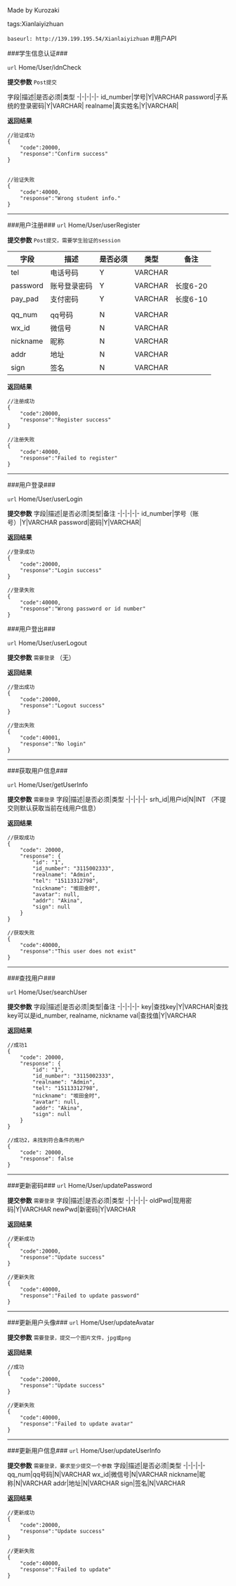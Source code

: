 ﻿Made by Kurozaki

tags:Xianlaiyizhuan

``baseurl: http://139.199.195.54/Xianlaiyizhuan``
#用户API


###学生信息认证###

``url``
Home/User/idnCheck

**提交参数**
``Post提交``

字段|描述|是否必须|类型
-|-|-|-|-
id_number|学号|Y|VARCHAR
password|子系统的登录密码|Y|VARCHAR|
realname|真实姓名|Y|VARCHAR|


**返回结果**

```
//验证成功
{
    "code":20000,
    "response":"Confirm success"
}


//验证失败
{
    "code":40000,
    "response":"Wrong student info."
}
```


***


###用户注册###
``url``
Home/User/userRegister

**提交参数**
``Post提交，需要学生验证的session``

字段|描述|是否必须|类型|备注
-|-|-|-|-
tel|电话号码|Y|VARCHAR
password|账号登录密码|Y|VARCHAR|长度6-20
pay_pad|支付密码|Y|VARCHAR|长度6-10
|||
qq_num|qq号码|N|VARCHAR
wx_id|微信号|N|VARCHAR
nickname|昵称|N|VARCHAR
addr|地址|N|VARCHAR
sign|签名|N|VARCHAR

**返回结果**

```
//注册成功
{
    "code":20000,
    "response":"Register success"
}

//注册失败
{
    "code":40000,
    "response":"Failed to register"
}
```
***


###用户登录###

``url``
Home/User/userLogin

**提交参数**
字段|描述|是否必须|类型|备注
-|-|-|-|-
id_number|学号（账号）|Y|VARCHAR
password|密码|Y|VARCHAR|

**返回结果**

```
//登录成功
{
    "code":20000,
    "response":"Login success"
}

//登录失败
{
    "code":40000,
    "response":"Wrong password or id number"
}
```

###用户登出###

``url``
Home/User/userLogout

**提交参数**
``需要登录``
（无）

**返回结果**

```
//登出成功
{
    "code":20000,
    "response":"Logout success"
}

//登出失败
{
    "code":40001,
    "response":"No login"
}
```
***

###获取用户信息###

``url``
Home/User/getUserInfo

**提交参数**
``需要登录``
字段|描述|是否必须|类型
-|-|-|-|-
srh_id|用户id|N|INT
（不提交则默认获取当前在线用户信息）


**返回结果**

```
//获取成功
{
    "code": 20000,
    "response": {
        "id": "1",
        "id_number": "3115002333",
        "realname": "Admin",
        "tel": "15113312798",
        "nickname": "坂田金时",
        "avatar": null,
        "addr": "Akina",
        "sign": null
    }
}

//获取失败
{
    "code":40000,
    "response":"This user does not exist"
}

```
***

###查找用户###

``url``
Home/User/searchUser

**提交参数**
字段|描述|是否必须|类型|备注
-|-|-|-|-
key|查找key|Y|VARCHAR|查找key可以是id_number, realname, nickname
val|查找值|Y|VARCHAR


**返回结果**

```
//成功1
{
    "code": 20000,
    "response": {
        "id": "1",
        "id_number": "3115002333",
        "realname": "Admin",
        "tel": "15113312798",
        "nickname": "坂田金时",
        "avatar": null,
        "addr": "Akina",
        "sign": null
    }
}

//成功2，未找到符合条件的用户
{
    "code": 20000,
    "response": false
}

```
***

###更新密码###
``url``
Home/User/updatePassword

**提交参数**
``需要登录``
字段|描述|是否必须|类型
-|-|-|-|-
oldPwd|现用密码|Y|VARCHAR
newPwd|新密码|Y|VARCHAR


**返回结果**

```
//更新成功
{
    "code":20000,
    "response":"Update success"
}

//更新失败
{
    "code":40000,
    "response":"Failed to update password"
}
```
***
###更新用户头像###
``url``
Home/User/updateAvatar

**提交参数**
``需要登录，提交一个图片文件，jpg或png``



**返回结果**

```
//成功
{
    "code":20000,
    "response":"Update success"
}

//更新失败
{
    "code":40000,
    "response":"Failed to update avatar"
}
```

***
###更新用户信息###
``url``
Home/User/updateUserInfo

**提交参数**
``需要登录，要求至少提交一个参数``
字段|描述|是否必须|类型
-|-|-|-|-
qq_num|qq号码|N|VARCHAR
wx_id|微信号|N|VARCHAR
nickname|昵称|N|VARCHAR
addr|地址|N|VARCHAR
sign|签名|N|VARCHAR


**返回结果**
```
//更新成功
{
    "code":20000,
    "response":"Update success"
}

//更新失败
{
    "code":40000,
    "response":"Failed to update"
}
```